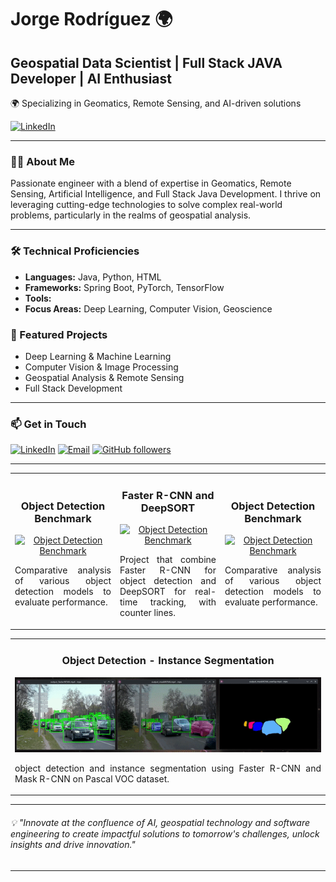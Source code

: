 # Jorge Rodríguez 🌍

## Geospatial Data Scientist | Full Stack JAVA Developer | AI Enthusiast

🌍 Specializing in Geomatics, Remote Sensing, and AI-driven solutions

[![LinkedIn](https://img.shields.io/badge/LinkedIn-0077B5?style=for-the-badge&logo=linkedin&logoColor=white)](https://www.linkedin.com/in/jrodrigueze/)

---

### 👨‍💻 About Me

Passionate engineer with a blend of expertise in Geomatics, Remote Sensing, Artificial Intelligence, and Full Stack Java Development. I thrive on leveraging cutting-edge technologies to solve complex real-world problems, particularly in the realms of geospatial analysis.

---

### 🛠️ Technical Proficiencies

- **Languages:** Java, Python, HTML
- **Frameworks:** Spring Boot, PyTorch, TensorFlow
- **Tools:** 
- **Focus Areas:** Deep Learning, Computer Vision, Geoscience

### 🚀 Featured Projects

- Deep Learning & Machine Learning
- Computer Vision & Image Processing
- Geospatial Analysis & Remote Sensing
- Full Stack Development

---

### 📫 Get in Touch

[![LinkedIn](https://img.shields.io/badge/LinkedIn-0077B5?style=for-the-badge&logo=linkedin&logoColor=white)](https://www.linkedin.com/in/jrodrigueze/)
[![Email](https://img.shields.io/badge/Email-D14836?style=for-the-badge&logo=gmail&logoColor=white)](mailto:jrodrigueze.info@gmail.com)
[![GitHub followers](https://img.shields.io/github/followers/georaiser?style=social)](https://github.com/georaiser)

---
<table align="center">
  <tr>
    <td align="center" width="30%">
      <h3>Object Detection Benchmark</h3>
      <a href="https://github.com/georaiser/16_ObjectDetectionBenchmark" target="_blank">
        <img src="https://github.com/georaiser/16_ObjectDetectionBenchmark/blob/master/Video1_yolo11m.gif?raw=true" width="100%" alt="Object Detection Benchmark">
      </a>
      <p align="justify">
        Comparative analysis of various object detection models to evaluate performance.
      </p>
    </td>
    <td align="center" width="30%">
      <h3>Faster R-CNN and DeepSORT</h3>
      <a href="https://github.com/georaiser/15_ObjectTracking" target="_blank">
        <img src="https://github.com/georaiser/15_ObjectTracking/blob/master/Video2_output2.gif?raw=true" width="100%" alt="Object Detection Benchmark">
      </a>
      <p align="justify">
        Project that combine Faster R-CNN for object detection and DeepSORT for real-time tracking, with counter lines.
      </p>
    </td>
      <td align="center" width="30%">
      <h3>Object Detection Benchmark</h3>
      <a href="https://github.com/georaiser/16_ObjectDetectionBenchmark" target="_blank">
        <img src="https://github.com/georaiser/16_ObjectDetectionBenchmark/blob/master/comparative_video1.gif?raw=true" width="100%" alt="Object Detection Benchmark">
      </a>
      <p align="justify">
        Comparative analysis of various object detection models to evaluate performance.
      </p>
    </td>
  </tr>
</table>

<table>
  <tr>
    <td align="center" width="100%">
      <h3>Object Detection - Instance Segmentation</h3>
      <a href="https://github.com/georaiser/14_VisualObjectRecognition" target="_blank">
        <img src="https://github.com/georaiser/14_VisualObjectRecognition/blob/master/FasterRCNN_MaskRCNN.gif?raw=true" width="100%" alt="Visual Object Recognition">
      </a>
      <p align="justify">
        object detection and instance segmentation using Faster R-CNN and Mask R-CNN on Pascal VOC dataset.
      </p>
    </td>
  </tr>
</table>

---
###### 💡 "Innovate at the confluence of AI, geospatial technology and software engineering to create impactful solutions to tomorrow's challenges, unlock insights and drive innovation."
---
